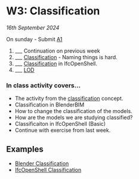 # W3: Classification

*16th September 2024*

On sunday - Submit [A1]

1. ___ Continuation on previous week
2. ___ [Classification] - Naming things is hard.
3. ___ [Classification] in IfcOpenShell.
4. ___ [LOD](/Concepts/LOD)

<!--
* Submit [A1](/Assignments/A1) - Excel dashboard. - 17th September
-->

### In class activity covers...

* The activity from the [classification] concept.
* Classification in BlenderBIM
* How to change the classification of the models.
* How are the models we are studying classified?
* Classificaiton in IfcOpenShell (Basic)
* Continue with exercise from last week.

## Examples
* [Blender Classification]
* [IfcOpenShell Classification]


[manager]: /Roles/Manager
[modeller]: /Roles/Modeller

[Blender Classification]: /Activities/BlenderClassification
[IfcOpenShell Classification]: /Activities/IfcOpenShellClassification



[Classification]: /Concepts/Classification


[A1]: /Assignments/A1
<!--
### Presentation covers....

1. ___ ISO 19650
1. ___ What are the [Roles] of OpenBIM according to [ISO 19650]?
1. ___ Project Team
1. ___ Appointing Party
1. ___ Delivery Team
1. ___ Appointed Party
1. ___ Information Requirements
   * Asset Information Model ([AIM])
   * Asset Information Requirements ([AIR])
   * Building Implementation Plan ([BIP])
   * Employer’s Information Requirements ([EIR​])
   * Master Information Delivery Plan ([MIDP])
   * Organizational Information Requirements ([OIR​])
   * Project Information Model ([PIM])
  
### In class activity covers...

hands on example with ISO 19650, covering:
* [OIR] Organisational Informatioon ,[AIM] Asset Information ,[PIM]
roles of:
* Appointing Party
* Lead Appointed Party
* Appointed Party


We will also help this week with.
* questions about the assignment
* your expectations and motivations for the course.


[Roles]: /Roles/index
[Focus]: /Focus/index
[ISO 19650]: /Concepts/ISO19650
[AIM]: /Concepts/AIM
[AIR]: /Concepts/AIR
[EIR​]: /Concepts/EIR
[MIDP]: /Concepts/MIDP
[OIR​]: /Concepts/OIR
[PIM]: /Concepts/PIM

-->
